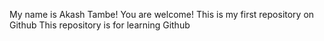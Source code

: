 My name is Akash Tambe! You are welcome!
This is my first repository on Github
This repository is for learning Github
